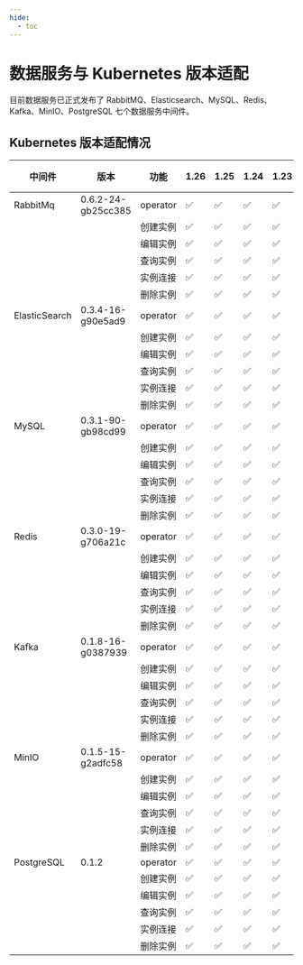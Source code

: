 ```yaml
---
hide:
  - toc
---
```


# 数据服务与 Kubernetes 版本适配

目前数据服务已正式发布了 RabbitMQ、Elasticsearch、MySQL、Redis、Kafka、MinIO、PostgreSQL 七个数据服务中间件。

## Kubernetes 版本适配情况

| 中间件        | 版本   | 功能     | 1.26 | 1.25 | 1.24 | 1.23 | 1.22 | 备注      |
| ------------- | ------ | -------- | -------- | -------- | -------- | -------- | -------- | --------- |
| RabbitMq      | 0.6.2-24-gb25cc385 | operator | ✅        | ✅        | ✅        | ✅        | ✅        |           |
|               |        | 创建实例 | ✅        | ✅        | ✅        | ✅        | ✅        |           |
|               |        | 编辑实例 | ✅        | ✅        | ✅        | ✅        | ✅        |           |
|               |        | 查询实例 | ✅        | ✅        | ✅        | ✅        | ✅        |           |
|               |        | 实例连接 | ✅        | ✅        | ✅        | ✅        | ✅        |           |
|               |        | 删除实例 | ✅        | ✅        | ✅        | ✅        | ✅        |           |
| ElasticSearch | 0.3.4-16-g90e5ad9 | operator | ✅        | ✅        | ✅        | ✅        | ✅        |           |
|               |        | 创建实例 | ✅        | ✅        | ✅        | ✅        | ✅        |           |
|               |        | 编辑实例 | ✅        | ✅        | ✅        | ✅        | ✅        |           |
|               |        | 查询实例 | ✅        | ✅        | ✅        | ✅        | ✅        |           |
|               |        | 实例连接 | ✅        | ✅        | ✅        | ✅        | ✅        |           |
|               |        | 删除实例 | ✅        | ✅        | ✅        | ✅        | ✅        |           |
| MySQL         | 0.3.1-90-gb98cd99 | operator | ✅        | ✅        | ✅        | ✅        | ✅       |  |
|               |        | 创建实例 | ✅        | ✅        | ✅        | ✅        | ✅        |           |
|               |        | 编辑实例 | ✅        | ✅        | ✅        | ✅        | ✅        |           |
|               |        | 查询实例 | ✅        | ✅        | ✅        | ✅        | ✅        |           |
|               |        | 实例连接 | ✅        | ✅        | ✅        | ✅        | ✅        |           |
|               |        | 删除实例 | ✅        | ✅        | ✅        | ✅        | ✅        |           |
| Redis | 0.3.0-19-g706a21c | operator | ✅    | ✅    | ✅    | ✅    | ✅    |      |
|       |      | 创建实例 | ✅    | ✅    | ✅    | ✅    | ✅    |      |
|       |      | 编辑实例 | ✅    | ✅    | ✅    | ✅    | ✅    |      |
|       |      | 查询实例 | ✅    | ✅    | ✅    | ✅    | ✅    |      |
|       |      | 实例连接 | ✅    | ✅    | ✅    | ✅    | ✅    |      |
|       |      | 删除实例 | ✅    | ✅    | ✅    | ✅    | ✅    |      |
| Kafka | 0.1.8-16-g0387939 | operator | ✅    | ✅    | ✅    | ✅    | ✅    |      |
|       |      | 创建实例 | ✅    | ✅    | ✅    | ✅    | ✅    |      |
|       |      | 编辑实例 | ✅    | ✅    | ✅    | ✅    | ✅    |      |
|       |      | 查询实例 | ✅    | ✅    | ✅    | ✅    | ✅    |      |
|       |      | 实例连接 | ✅    | ✅    | ✅    | ✅    | ✅    |      |
|       |      | 删除实例 | ✅    | ✅    | ✅    | ✅    | ✅    |      |
| MinIO | 0.1.5-15-g2adfc58 | operator | ✅    | ✅    | ✅    | ✅    | ✅    |      |
|       |      | 创建实例 | ✅    | ✅    | ✅    | ✅    | ✅    |      |
|       |      | 编辑实例 | ✅    | ✅    | ✅    | ✅    | ✅    |      |
|       |      | 查询实例 | ✅    | ✅    | ✅    | ✅    | ✅    |      |
|       |      | 实例连接 | ✅    | ✅    | ✅    | ✅    | ✅    |      |
|       |      | 删除实例 | ✅    | ✅    | ✅    | ✅    | ✅    |      |
| PostgreSQL | 0.1.2 | operator | ✅    | ✅    | ✅    | ✅    | ✅    |      |
|       |      | 创建实例 | ✅    | ✅    | ✅    | ✅    | ✅    |      |
|       |      | 编辑实例 | ✅    | ✅    | ✅    | ✅    | ✅    |      |
|       |      | 查询实例 | ✅    | ✅    | ✅    | ✅    | ✅    |      |
|       |      | 实例连接 | ✅    | ✅    | ✅    | ✅    | ✅    |      |
|       |      | 删除实例 | ✅    | ✅    | ✅    | ✅    | ✅    |      |
